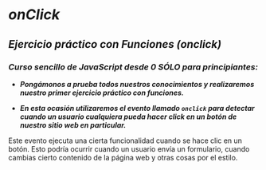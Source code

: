 # **_onClick_**

## **_Ejercicio práctico con Funciones (onclick)_**

### **_Curso sencillo de JavaScript desde 0 SÓLO para principiantes:_**

- **_Pongámonos a prueba todos nuestros conocimientos y realizaremos nuestro primer ejercicio práctico con funciones._**

- **_En esta ocasión utilizaremos el evento llamado ```onclick``` para detectar cuando un usuario cualquiera pueda hacer click en un botón de nuestro sitio web en particular._**

Este evento ejecuta una cierta funcionalidad cuando se hace clic en un botón.
Esto podría ocurrir cuando un usuario envía un formulario, cuando cambias cierto contenido de la página web y otras cosas por el estilo.
